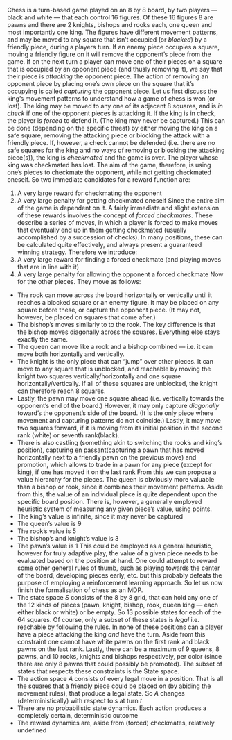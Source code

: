 Chess is a turn-based game played on an 8 by 8 board, by two players — black and white — that each control 16 figures. Of these 16 figures 8 are pawns and there are 2 knights, bishops and rooks each, one queen and most importantly one king. The figures have different movement patterns, and may be moved to any square that isn’t occupied (or *blocked*) by a friendly piece, during a players turn. If an enemy piece occupies a square, moving a friendly figure on it will remove the opponent’s piece from the game. If on the next turn a player can move one of their pieces on a square that is occupied by an opponent piece (and thusly removing it), we say that their piece is *attacking* the opponent piece. The action of removing an opponent piece by placing one’s own piece on the square that it’s occupying is called *capturing* the opponent piece.
Let us first discuss the king’s movement patterns to understand how a game of chess is won (or lost). The king may be moved to any one of its adjacent 8 squares, and is *in check* if one of the opponent pieces is attacking it. If the king is in check, the player is *forced* to defend it. (The king may never be captured.) This can be done (depending on the specific threat) by either moving the king on a safe square, removing the attacking piece or blocking the attack with a friendly piece. If, however, a check cannot be defended (i.e. there are no safe squares for the king and no ways of removing or blocking the attacking piece(s)), the king is *checkmated* and the game is over. The player whose king was checkmated has lost.
The aim of the game, therefore, is using one’s pieces to checkmate the opponent, while not getting checkmated oneself.
So two immediate candidates for a reward function are:
1. A very large reward for checkmating the opponent 
2. A very large penalty for getting checkmated oneself
Since the entire aim of the game is dependent on it.
A fairly immediate and slight extension of these rewards involves the concept of *forced checkmates*. These describe a series of moves, in which a player is forced to make moves that eventually end up in them getting checkmated (usually accomplished by a succession of checks). In many positions, these can be calculated quite effectively, and always present a guaranteed winning strategy. Therefore we introduce:
3. A very large reward for finding a forced checkmate (and playing moves that are in line with it)
4. A very large penalty for allowing the opponent a forced checkmate
Now for the other pieces. They move as follows:
- The rook can move across the board horizontally or vertically until it reaches a blocked square or an enemy figure. It may be placed on any square before these, or capture the opponent piece. (It may not, however, be placed on squares that come after.)
- The bishop’s moves similarly to to the rook. The key difference is that the bishop moves diagonally across the squares. Everything else stays exactly the same.
- The queen can move like a rook and a bishop combined — i.e. it can move both horizontally and vertically.
- The knight is the only piece that can “jump” over other pieces. It  can move to any square that is unblocked, and reachable by moving the knight two squares vertically/horizontally and one square horizontally/vertically. If all of these squares are unblocked, the knight can therefore reach 8 squares.
- Lastly, the pawn may move one square ahead (i.e. vertically towards the opponent’s end of the board.) However, it may only capture *diagonally* toward’s the opponent’s side of the board. (It is the only piece where movement and capturing patterns do not coincide.) Lastly, it may move two squares forward, if it is moving from its initial position in the second rank (white) or seventh rank(black). 
- There is also castling (something akin to switching the rook’s and king’s position), capturing en passant(capturing a pawn that has moved horizontally next to a friendly pawn on the previous move) and promotion, which allows to trade in a pawn for any piece (except for king), if one has moved it on the last rank
From this we can propose a value hierarchy for the pieces. 
The queen is obviously more valuable than a bishop or rook, since it combines their movement patterns. Aside from this, the value of an individual piece is quite dependent upon the specific board position. There is, however, a generally employed heuristic system of measuring any given piece’s value, using points. 
- The king’s value is infinite, since it may never be captured
- The queen’s value is 9
- The rook’s value is 5
- The bishop’s and knight’s value is 3
- The pawn’s value is 1
This could be employed as a general heuristic, however for truly adaptive play, the value of a given piece needs to be evaluated based on the position at hand. One could attempt to reward some other general rules of thumb, such as playing towards the center of the board, developing pieces early, etc. but this probably defeats the purpose of employing a reinforcement learning approach.
So let us now finish the formalisation of chess as an MDP.
- The state space $S$ consists of the 8 by 8 grid, that can hold any one of the 12 kinds of pieces (pawn, knight, bishop, rook, queen king — each either black or white) or be empty. So 13 possible states for each of the 64 squares. Of course, only a subset of these states is *legal* i.e. reachable by following the rules. In none of these positions can a player have a piece attacking the king *and* have the turn. Aside from this constraint one cannot have white pawns on the first rank and black pawns on the last rank. Lastly, there can be a maximum of 9 queens, 8 pawns, and 10 rooks, knights and bishops respectively, per color (since there are only 8 pawns that could possibly be promoted). The subset of states that respects these constraints is the State space.
- The action space $A$ consists of every legal move in a position. That is all the squares that a friendly piece could be placed on (by abiding the movement rules), that produce a legal state. So $A$ changes (deterministically) with respect to $s$ at turn $t$ 
- There are no probabilistic state dynamics. Each action produces a completely certain, deterministic outcome
- The reward dynamics are, aside from (forced) checkmates, relatively undefined